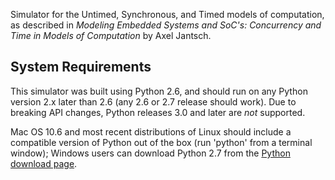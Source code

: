 Simulator for the Untimed, Synchronous, and Timed models of computation, as
described in _Modeling Embedded Systems and SoC's: Concurrency and Time in
Models of Computation_ by Axel Jantsch.

System Requirements
-------------------
This simulator was built using Python 2.6, and should run on any Python version
2.x later than 2.6 (any 2.6 or 2.7 release should work).  Due to breaking API
changes, Python releases 3.0 and later are *not* supported.

Mac OS 10.6 and most recent distributions of Linux should include a compatible
version of Python out of the box (run 'python' from a terminal window); Windows
users can download Python 2.7 from the [Python download page][py-dl].

[py-dl]: http://www.python.org/download/
